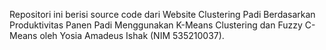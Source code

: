 Repositori ini berisi source code dari Website Clustering Padi Berdasarkan Produktivitas Panen Padi Menggunakan K-Means Clustering dan Fuzzy C-Means oleh Yosia Amadeus Ishak (NIM 535210037). <br>
